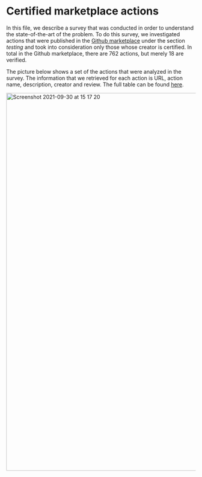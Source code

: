 # Certified marketplace actions

In this file, we describe a survey that was conducted in order to understand the state-of-the-art of the problem. To do this survey, we investigated actions that were published in the [Github marketplace](https://github.com/marketplace?type=) under the section *testing* and took into consideration only those whose creator is certified. In total in the Github marketplace, there are 762 actions, but merely 18 are verified. 

The picture below shows a set of the actions that were analyzed in the survey. The information that we retrieved for each action is URL, action name, description, creator and review. The full table can be found [here]().

<img width="1001" alt="Screenshot 2021-09-30 at 15 17 20" src="https://user-images.githubusercontent.com/12375920/135462395-337fa738-e973-4b11-af5d-22497ba11b01.png">
